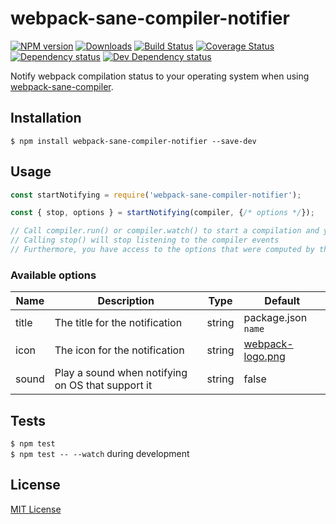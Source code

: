 # webpack-sane-compiler-notifier

[![NPM version][npm-image]][npm-url] [![Downloads][downloads-image]][npm-url] [![Build Status][travis-image]][travis-url] [![Coverage Status][codecov-image]][codecov-url] [![Dependency status][david-dm-image]][david-dm-url] [![Dev Dependency status][david-dm-dev-image]][david-dm-dev-url]

[npm-url]:https://npmjs.org/package/webpack-sane-compiler-notifier
[npm-image]:http://img.shields.io/npm/v/webpack-sane-compiler-notifier.svg
[downloads-image]:http://img.shields.io/npm/dm/webpack-sane-compiler-notifier.svg
[travis-url]:https://travis-ci.org/moxystudio/webpack-sane-compiler-notifier
[travis-image]:http://img.shields.io/travis/moxystudio/webpack-sane-compiler-notifier/master.svg
[codecov-url]:https://codecov.io/gh/moxystudio/webpack-sane-compiler-notifier
[codecov-image]:https://img.shields.io/codecov/c/github/moxystudio/webpack-sane-compiler-notifier/master.svg
[david-dm-url]:https://david-dm.org/moxystudio/webpack-sane-compiler-notifier
[david-dm-image]:https://img.shields.io/david/moxystudio/webpack-sane-compiler-notifier.svg
[david-dm-dev-url]:https://david-dm.org/moxystudio/webpack-sane-compiler-notifier?type=dev
[david-dm-dev-image]:https://img.shields.io/david/dev/moxystudio/webpack-sane-compiler-notifier.svg

Notify webpack compilation status to your operating system when using [webpack-sane-compiler](https://github.com/moxystudio/webpack-sane-compiler).


## Installation

`$ npm install webpack-sane-compiler-notifier --save-dev`


## Usage

```js
const startNotifying = require('webpack-sane-compiler-notifier');

const { stop, options } = startNotifying(compiler, {/* options */});

// Call compiler.run() or compiler.watch() to start a compilation and you will see OS notifications showing up
// Calling stop() will stop listening to the compiler events
// Furthermore, you have access to the options that were computed by the merge of provided options and the defaults
```

### Available options

| Name   | Description   | Type     | Default |
| ------ | ------------- | -------- | ------- |
| title | The title for the notification | string | package.json `name` |
| icon | The icon for the notification | string | [webpack-logo.png](webpack-logo.png) |
| sound | Play a sound when notifying on OS that support it | string | false |


## Tests

`$ npm test`   
`$ npm test -- --watch` during development


## License

[MIT License](http://opensource.org/licenses/MIT)
